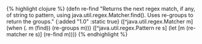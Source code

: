 {% highlight clojure %}
(defn re-find
  "Returns the next regex match, if any, of string to pattern, using
  java.util.regex.Matcher.find().  Uses re-groups to return the
  groups."
  {:added "1.0"
   :static true}
  ([^java.util.regex.Matcher m]
   (when (. m (find))
     (re-groups m)))
  ([^java.util.regex.Pattern re s]
   (let [m (re-matcher re s)]
     (re-find m))))
{% endhighlight %}
